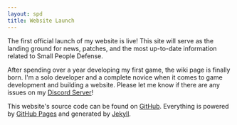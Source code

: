 ```yaml
---
layout: spd
title: Website Launch
---
```


The first official launch of my website is live! This site will serve as the landing ground for news, patches, and the most up-to-date information related to Small People Defense.

After spending over a year developing my first game, the wiki page is finally born. I'm a solo developer and a complete novice when it comes to game development and building a website. Please let me know if there are any issues on my [Discord Server](https://discord.com/invite/dND7Z4b63p)!

This website's source code can be found on [GitHub](https://github.com/KoalasinTraffic/koalasintraffic.github.io). Everything is powered by [GitHub Pages](https://pages.github.com/) and generated by [Jekyll](https://jekyllrb.com/).
